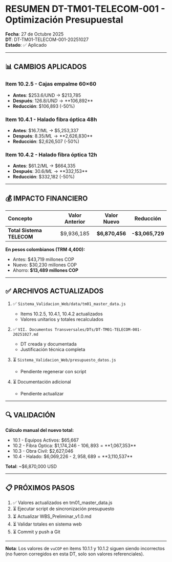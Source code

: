 # RESUMEN DT-TM01-TELECOM-001 - Optimización Presupuestal

**Fecha**: 27 de Octubre 2025  
**DT**: DT-TM01-TELECOM-001-20251027  
**Estado**: ✅ Aplicado

---

## 📊 CAMBIOS APLICADOS

### Item 10.2.5 - Cajas empalme 60×60
- **Antes**: $253.6/UND → $213,785
- **Después**: $126.8/UND → **$106,892**
- **Reducción**: $106,893 (-50%)

### Item 10.4.1 - Halado fibra óptica 48h
- **Antes**: $16.7/ML → $5,253,337
- **Después**: $8.35/ML → **$2,626,830**
- **Reducción**: $2,626,507 (-50%)

### Item 10.4.2 - Halado fibra óptica 12h
- **Antes**: $61.2/ML → $664,335
- **Después**: $30.6/ML → **$332,153**
- **Reducción**: $332,182 (-50%)

---

## 💰 IMPACTO FINANCIERO

| Concepto | Valor Anterior | Valor Nuevo | Reducción |
|:---------|:--------------:|:-----------:|:---------:|
| **Total Sistema TELECOM** | $9,936,185 | **$6,870,456** | **-$3,065,729** |

**En pesos colombianos (TRM 4,400):**
- Antes: $43,719 millones COP
- Nuevo: $30,230 millones COP
- Ahorro: **$13,489 millones COP**

---

## ✅ ARCHIVOS ACTUALIZADOS

1. ✅ `Sistema_Validacion_Web/data/tm01_master_data.js`
   - Items 10.2.5, 10.4.1, 10.4.2 actualizados
   - Valores unitarios y totales recalculados

2. ✅ `VII. Documentos Transversales/DTs/DT-TM01-TELECOM-001-20251027.md`
   - DT creada y documentada
   - Justificación técnica completa

3. ⏳ `Sistema_Validacion_Web/presupuesto_datos.js`
   - Pendiente regenerar con script

4. ⏳ Documentación adicional
   - Pendiente actualizar

---

## 🔍 VALIDACIÓN

**Cálculo manual del nuevo total:**
- 10.1 - Equipos Activos: $65,667
- 10.2 - Fibra Óptica: $1,174,246 - $106,893 = **$1,067,353**
- 10.3 - Obra Civil: $2,627,046
- 10.4 - Halado: $6,069,226 - $2,958,689 = **$3,110,537**

**Total**: ~$6,870,000 USD

---

## 📋 PRÓXIMOS PASOS

1. ✅ Valores actualizados en tm01_master_data.js
2. ⏳ Ejecutar script de sincronización presupuesto
3. ⏳ Actualizar WBS_Preliminar_v1.0.md
4. ⏳ Validar totales en sistema web
5. ⏳ Commit y push a Git

---

**Nota**: Los valores de `vuCOP` en items 10.1.1 y 10.1.2 siguen siendo incorrectos (no fueron corregidos en esta DT, solo son valores referenciales).

